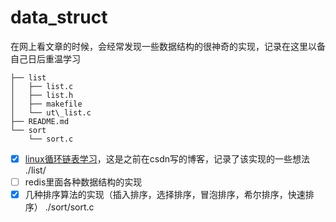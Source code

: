 data\_struct
===========
在网上看文章的时候，会经常发现一些数据结构的很神奇的实现，记录在这里以备自己日后重温学习

```
├── list
│   ├── list.c
│   ├── list.h
│   ├── makefile
│   └── ut\_list.c
├── README.md
└── sort
    └── sort.c
```

- [x] [linux循环链表学习](http://blog.csdn.net/wzzfeitian/article/details/7816614)，这是之前在csdn写的博客，记录了该实现的一些想法 ./list/
- [ ] redis里面各种数据结构的实现
- [x] 几种排序算法的实现（插入排序，选择排序，冒泡排序，希尔排序，快速排序） ./sort/sort.c
